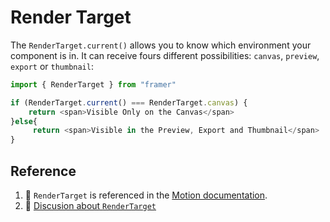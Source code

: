 # Render Target

The `RenderTarget.current()` allows you to know which environment your component is in. It can receive fours different possibilities: `canvas`, `preview`, `export` or `thumbnail`:

```js
import { RenderTarget } from "framer"

if (RenderTarget.current() === RenderTarget.canvas) {
    return <span>Visible Only on the Canvas</span>
}else{
     return <span>Visible in the Preview, Export and Thumbnail</span>
}

```

## Reference

1. 📝 `RenderTarget` is referenced in the [Motion documentation](https://www.framer.com/motion/render-target/).
2. 💬 [Discusion about `RenderTarget`](https://www.framer.community/c/developers/execute-override-only-when-component-is-not-on-canvas-is-it-possible)